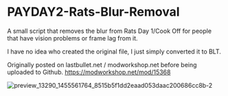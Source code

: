 # PAYDAY2-Rats-Blur-Removal

A small script that removes the blur from Rats Day 1/Cook Off for people that have vision problems or frame lag from it. 

I have no idea who created the original file, I just simply converted it to BLT.

Originally posted on lastbullet.net / modworkshop.net before being uploaded to Github. https://modworkshop.net/mod/15368

![preview_13290_1455561764_8515b5f1dd2eaad053daac200686cc8b-2](https://user-images.githubusercontent.com/74617950/137034941-55a834d0-13bf-410a-8b53-c20f4d806f93.png)
